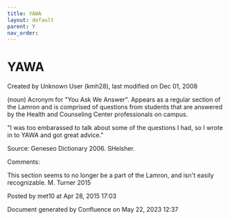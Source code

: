 ```yaml
---
title: YAWA
layout: default
parent: Y
nav_order:
---
```


# YAWA

Created by  Unknown User (kmh28), last modified on Dec 01, 2008

(noun) Acronym for &quot;You Ask We Answer&quot;. Appears as a regular section of the Lamron and is comprised of questions from students that are answered by the Health and Counseling Center professionals on campus.

&quot;I was too embarassed to talk about some of the questions I had, so I wrote in to YAWA and got great advice.&quot;

Source: Geneseo Dictionary 2006. SHelsher. 

Comments:

This section seems to no longer be a part of the Lamron, and isn't easily recognizable. M. Turner 2015 

Posted by met10 at Apr 28, 2015 17:03

Document generated by Confluence on May 22, 2023 12:37


